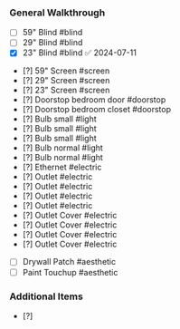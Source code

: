 ### General Walkthrough
- [ ] 59" Blind #blind
- [ ] 29" Blind #blind
- [x] 23" Blind #blind ✅ 2024-07-11
- [?] 59" Screen #screen
- [?] 29" Screen #screen
- [?] 23" Screen #screen
- [?] Doorstop bedroom door #doorstop
- [?] Doorstop bedroom closet #doorstop
- [?] Bulb small #light
- [?] Bulb small #light
- [?] Bulb small #light
- [?] Bulb normal #light
- [?] Bulb normal #light
- [?] Ethernet #electric
- [?] Outlet #electric
- [?] Outlet #electric
- [?] Outlet #electric
- [?] Outlet #electric
- [?] Outlet Cover #electric
- [?] Outlet Cover #electric
- [?] Outlet Cover #electric
- [?] Outlet Cover #electric
- [ ] Drywall Patch #aesthetic
- [ ] Paint Touchup #aesthetic

### Additional Items
- [?] 